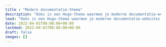 ```yaml
---
title : "Modern documentatie-thema"
description: "Doks is een Hugo-thema waarmee je moderne documentatie-websites kunt bouwen die veilig, snel en klaar voor SEO zijn — standaard."
lead: "Doks is een Hugo-thema waarmee je moderne documentatie-websites kunt bouwen die veilig, snel en klaar voor SEO zijn — standaard."
date: 2022-04-01T00:00:00+00:00
lastmod: 2022-04-01T00:00:00+00:00
draft: false
images: []
---
```


